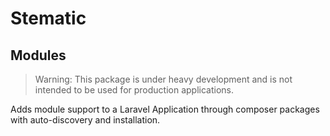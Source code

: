 # Stematic

## Modules

> Warning: This package is under heavy development and is not intended to be used for production applications.

Adds module support to a Laravel Application through composer packages with auto-discovery and installation.
